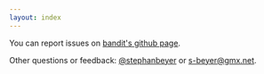 ```yaml
---
layout: index
---
```


You can report issues on [bandit's github page](https://github.com/banditcpp/bandit/issues?state=open).

Other questions or feedback: [@stephanbeyer](https://twitter.com/stephanbeyer) or s-beyer@gmx.net.
